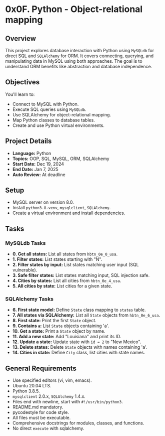 # 0x0F. Python - Object-relational mapping

## Overview

This project explores database interaction with Python using `MySQLdb` for direct SQL and `SQLAlchemy` for ORM. It covers connecting, querying, and manipulating data in MySQL using both approaches. The goal is to understand ORM benefits like abstraction and database independence.

## Objectives

You'll learn to:

*   Connect to MySQL with Python.
*   Execute SQL queries using `MySQLdb`.
*   Use SQLAlchemy for object-relational mapping.
*   Map Python classes to database tables.
*   Create and use Python virtual environments.

## Project Details

*   **Language:** Python
*   **Topics:** OOP, SQL, MySQL, ORM, SQLAlchemy
*   **Start Date:** Dec 19, 2024
*   **End Date:** Jan 7, 2025
*   **Auto Review:** At deadline

## Setup

*   MySQL server on version 8.0.
*   Install `python3.8-venv`, `mysqlclient`, `SQLAlchemy`.
*   Create a virtual environment and install dependencies.

## Tasks

### MySQLdb Tasks

*   **0. Get all states:** List all states from `hbtn_0e_0_usa`.
*   **1. Filter states:** List states starting with "N".
*   **2. Filter states by input:** List states matching user input (SQL vulnerable).
*   **3. Safe filter states:** List states matching input, SQL injection safe.
*   **4. Cities by states:** List all cities from `hbtn_0e_4_usa`.
*   **5. All cities by state:** List cities for a given state.

### SQLAlchemy Tasks

*   **6. First state model:** Define `State` class mapping to `states` table.
*   **7. All states via SQLAlchemy:** List all `State` objects from `hbtn_0e_6_usa`.
*   **8. First state:** Print the first `State` object.
*   **9. Contains `a`:** List `State` objects containing 'a'.
*   **10. Get a state:** Print a `State` object by name.
*   **11. Add a new state:** Add "Louisiana" and print its ID.
*   **12. Update a state:** Update state with `id = 2` to "New Mexico".
*   **13. Delete states:** Delete `State` objects with names containing 'a'.
*   **14. Cities in state:** Define `City` class, list cities with state names.

## General Requirements

*   Use specified editors (vi, vim, emacs).
*   Ubuntu 20.04 LTS.
*   Python 3.8.5.
*   `mysqlclient` 2.0.x, `SQLAlchemy` 1.4.x.
*   Files end with newline, start with `#!/usr/bin/python3`.
*   README.md mandatory.
*   pycodestyle for code style.
*   All files must be executable.
*   Comprehensive docstrings for modules, classes, and functions.
*   No direct `execute` with sqlalchemy.

